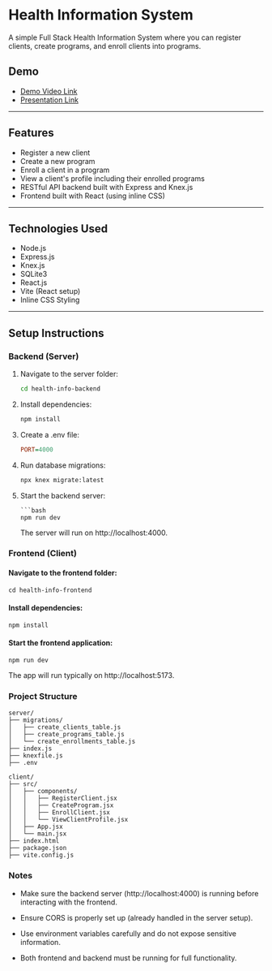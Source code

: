 # Health Information System

A simple Full Stack Health Information System where you can register clients, create programs, and enroll clients into programs.

## Demo

- [Demo Video Link](https://drive.google.com/file/d/1SQ7Nt-n9jK0jDEPr8P6dErS34XfdBSJr/view)
- [Presentation Link](https://docs.google.com/presentation/d/1wjmkO_MHRMUBm-E_d21G3djqR_pIw_wy/edit?usp=drive_web&ouid=109325451512619244936&rtpof=true)

---

## Features

- Register a new client
- Create a new program
- Enroll a client in a program
- View a client's profile including their enrolled programs
- RESTful API backend built with Express and Knex.js
- Frontend built with React (using inline CSS)

---

## Technologies Used

- Node.js
- Express.js
- Knex.js
- SQLite3
- React.js
- Vite (React setup)
- Inline CSS Styling

---

## Setup Instructions

### Backend (Server)

1.  Navigate to the server folder:
    ```bash
    cd health-info-backend
    ```
2.  Install dependencies:

    ```bash
    npm install

    ```

3.  Create a .env file:

    ```ini
    PORT=4000
    ```

4.  Run database migrations:

    ```bash
    npx knex migrate:latest
    ```

5.  Start the backend server:

        ```bash
        npm run dev

    The server will run on http://localhost:4000.

### Frontend (Client)

#### Navigate to the frontend folder:

    cd health-info-frontend

#### Install dependencies:

    npm install

#### Start the frontend application:

    npm run dev

The app will run typically on http://localhost:5173.

### Project Structure

```pgsql
server/
├── migrations/
│   ├── create_clients_table.js
│   ├── create_programs_table.js
│   └── create_enrollments_table.js
├── index.js
├── knexfile.js
├── .env

client/
├── src/
│   ├── components/
│   │   ├── RegisterClient.jsx
│   │   ├── CreateProgram.jsx
│   │   ├── EnrollClient.jsx
│   │   └── ViewClientProfile.jsx
│   ├── App.jsx
│   └── main.jsx
├── index.html
├── package.json
├── vite.config.js
```

### Notes

- Make sure the backend server (http://localhost:4000) is running before interacting with the frontend.

- Ensure CORS is properly set up (already handled in the server setup).

- Use environment variables carefully and do not expose sensitive information.

- Both frontend and backend must be running for full functionality.
